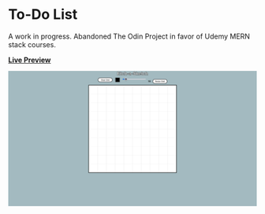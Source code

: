 # To-Do List

A work in progress. Abandoned The Odin Project in favor of Udemy MERN stack courses.

[**Live Preview**](https://billyhelms24.github.io/etch-a-sketch/)

![etch-a-sketch.png](https://raw.githubusercontent.com/billyhelms24/billyhelms24/main/screenshots/etch-a-sketch.png?raw=true&v=2)
